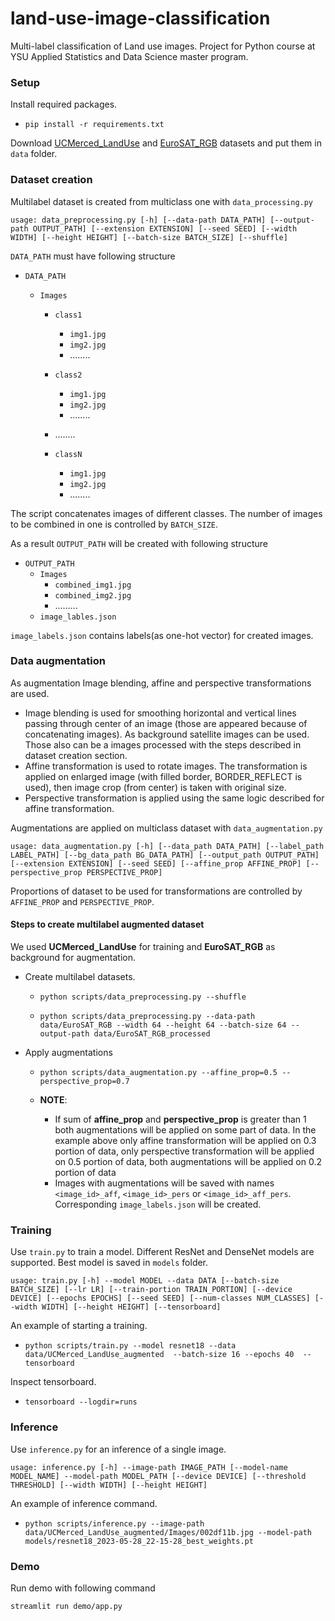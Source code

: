 # land-use-image-classification
Multi-label classification of Land use images. Project for Python course at YSU Applied Statistics and Data Science master program.

### Setup

Install required packages.
- ```
  pip install -r requirements.txt
  ```

Download [UCMerced_LandUse](http://weegee.vision.ucmerced.edu/datasets/landuse.html) and [EuroSAT_RGB](https://github.com/phelber/EuroSAT) datasets and put them in `data` folder.

### Dataset creation

Multilabel dataset is created from multiclass one with `data_processing.py`

```
usage: data_preprocessing.py [-h] [--data-path DATA_PATH] [--output-path OUTPUT_PATH] [--extension EXTENSION] [--seed SEED] [--width WIDTH] [--height HEIGHT] [--batch-size BATCH_SIZE] [--shuffle]
```

`DATA_PATH` must have following structure

- `DATA_PATH`

  - `Images`

    - `class1`
      - `img1.jpg`
      - `img2.jpg`
      - ........
    - `class2`
      - `img1.jpg`
      - `img2.jpg`
      - ........

    - ........
    - `classN`
      - `img1.jpg`
      - `img2.jpg`
      - ........

The script concatenates images of different classes. The number of images to be combined in one is controlled by `BATCH_SIZE`.

As a result `OUTPUT_PATH` will be created with following structure

- `OUTPUT_PATH`
  - `Images`
    - `combined_img1.jpg`
    - `combined_img2.jpg`
    - .........
  - `image_lables.json`

`image_labels.json` contains labels(as one-hot vector) for created images.

### Data augmentation

As augmentation Image blending, affine and perspective transformations are used.

- Image blending is used for smoothing horizontal and vertical lines passing through center of an image (those are appeared because of concatenating images). As background satellite images can be used. Those also can be a images processed with the steps described in dataset creation section.
- Affine transformation is used to rotate images. The transformation is applied on enlarged image (with filled border, BORDER_REFLECT is used), then image crop (from center) is taken with original size.
- Perspective transformation is applied using the same logic described for affine transformation.

Augmentations are applied on multiclass dataset with `data_augmentation.py`

```
usage: data_augmentation.py [-h] [--data_path DATA_PATH] [--label_path LABEL_PATH] [--bg_data_path BG_DATA_PATH] [--output_path OUTPUT_PATH] [--extension EXTENSION] [--seed SEED] [--affine_prop AFFINE_PROP] [--perspective_prop PERSPECTIVE_PROP]
```

Proportions of dataset to be used for transformations are controlled by `AFFINE_PROP` and `PERSPECTIVE_PROP`.

#### Steps to create multilabel augmented dataset

We used **UCMerced_LandUse**  for training and **EuroSAT_RGB** as background for augmentation.

- Create multilabel datasets.

  - ```
    python scripts/data_preprocessing.py --shuffle
    ```

  - ```
    python scripts/data_preprocessing.py --data-path data/EuroSAT_RGB --width 64 --height 64 --batch-size 64 --output-path data/EuroSAT_RGB_processed
    ```

- Apply augmentations

  - ```
    python scripts/data_augmentation.py --affine_prop=0.5 --perspective_prop=0.7
    ```

  - **NOTE**:

    - If sum of **affine_prop** and **perspective_prop** is greater than 1 both augmentations will be applied on some part of data. In the example above only affine transformation will be applied on 0.3 portion of data, only perspective transformation will be applied on 0.5 portion of data, both augmentations will be applied on 0.2 portion of data
    - Images with augmentations will be saved with names `<image_id>_aff`, `<image_id>_pers` or `<image_id>_aff_pers`. Corresponding `image_labels.json` will be created.


### Training
  Use  `train.py` to train a model. Different ResNet and DenseNet models are supported. Best model is saved in `models` folder. 

  ```
  usage: train.py [-h] --model MODEL --data DATA [--batch-size BATCH_SIZE] [--lr LR] [--train-portion TRAIN_PORTION] [--device DEVICE] [--epochs EPOCHS] [--seed SEED] [--num-classes NUM_CLASSES] [--width WIDTH] [--height HEIGHT] [--tensorboard]
  ```

  An example of starting a training. 

  - ```
    python scripts/train.py --model resnet18 --data data/UCMerced_LandUse_augmented  --batch-size 16 --epochs 40  --tensorboard
    ```
    

  Inspect tensorboard.
  - ```
    tensorboard --logdir=runs
    ```
    
### Inference

  Use `inference.py` for an inference of a single image.

  ```
  usage: inference.py [-h] --image-path IMAGE_PATH [--model-name MODEL_NAME] --model-path MODEL_PATH [--device DEVICE] [--threshold THRESHOLD] [--width WIDTH] [--height HEIGHT]
  ```

  An example of inference command.
  - ```
    python scripts/inference.py --image-path data/UCMerced_LandUse_augmented/Images/002df11b.jpg --model-path models/resnet18_2023-05-28_22-15-28_best_weights.pt
    ```


### Demo

Run demo with following command

```
streamlit run demo/app.py
```

